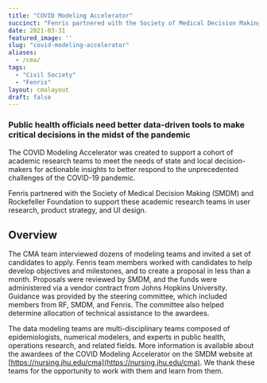 ```yaml
---
title: "COVID Modeling Accelerator"
succinct: "Fenris partnered with the Society of Medical Decision Making (SMDM) and Rockefeller Foundation to help a cohort of academic research teams better meet the needs of state and local decision-makers for actionable insights from epidemiological, economic and operational data models."
date: 2021-03-31
featured_image: ''
slug: "covid-modeling-accelerator"
aliases: 
  - /cma/
tags:
  - "Civil Society"
  - "Fenris"
layout: cmalayout
draft: false
---
```

### Public health officials need better data-driven tools to make critical decisions in the midst of the pandemic

The COVID Modeling Accelerator was created to support a cohort of academic research teams to meet the needs of state and local decision-makers for actionable insights to better respond to the unprecedented challenges of the COVID-19 pandemic.
<!--more--> 
Fenris partnered with the Society of Medical Decision Making (SMDM) and Rockefeller Foundation to support these academic research teams in user research, product strategy, and UI design. 

## Overview

The CMA team interviewed dozens of modeling teams and invited a set of candidates to apply. Fenris team members worked with candidates to help develop objectives and milestones, and to create a proposal in less than a month.  Proposals were reviewed by SMDM, and the funds were administered via a vendor contract from Johns Hopkins University. Guidance was provided by the steering committee, which included members from RF, SMDM, and Fenris. The committee also helped determine allocation of technical assistance to the awardees. 

The data modeling teams are multi-disciplinary teams composed of epidemiologists, numerical modelers, and experts in public health, operations research, and related fields. More information is available about the awardees of the COVID Modeling Accelerator on the SMDM website at [https://nursing.jhu.edu/cma](https://nursing.jhu.edu/cma). We thank these teams for the opportunity to work with them and learn from them. 
